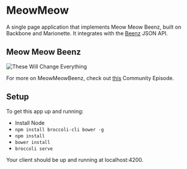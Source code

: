 # MeowMeow

A single page application that implements Meow Meow Beenz, built on Backbone and Marionette. It integrates with the [Beenz](//github.com/joshwlewis/beenz) JSON API.

## Meow Meow Beenz

![These Will Change
Everything](https://launchrock-assets.s3.amazonaws.com/logo-files/F5RLW1SQ_1394154586970.png?_=0)

For more on MeowMeowBeenz, check out [this](http://www.hulu.com/watch/605242) Community Episode.

## Setup

To get this app up and running:

- Install Node
- `npm install broccoli-cli bower -g`
- `npm install`
- `bower install`
- `broccoli serve`

Your client should be up and running at localhost:4200.
